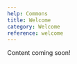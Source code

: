 ```yaml
---
help: Commons
title: Welcome
category: Welcome
reference: welcome
---
```


Content coming soon!